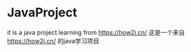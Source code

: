 # JavaProject

it is a java project learning from https://how2j.cn/
这是一个来自 https://how2j.cn/ 的java学习项目
